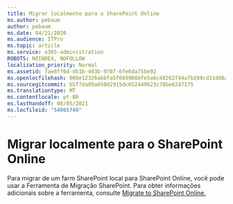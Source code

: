 ```yaml
---
title: Migrar localmente para o SharePoint Online
ms.author: pebaum
author: pebaum
ms.date: 04/21/2020
ms.audience: ITPro
ms.topic: article
ms.service: o365-administration
ROBOTS: NOINDEX, NOFOLLOW
localization_priority: Normal
ms.assetid: 7ae8ff6d-db1b-403b-9707-6fe6da75be92
ms.openlocfilehash: 008e12326abbfa5f669968bfe5a6c48262f44a7b289cd31dd6a229f78d268a34
ms.sourcegitcommit: b5f7da89a650d2915dc652449623c78be6247175
ms.translationtype: MT
ms.contentlocale: pt-BR
ms.lasthandoff: 08/05/2021
ms.locfileid: "54065740"
---
```

# <a name="migrate-on-premises-to-sharepoint-online"></a>Migrar localmente para o SharePoint Online

Para migrar de um farm SharePoint local para SharePoint Online, você pode usar a Ferramenta de Migração SharePoint. Para obter informações adicionais sobre a ferramenta, consulte [Migrate to SharePoint Online.](https://go.microsoft.com/fwlink/?linkid=2019574)
  

